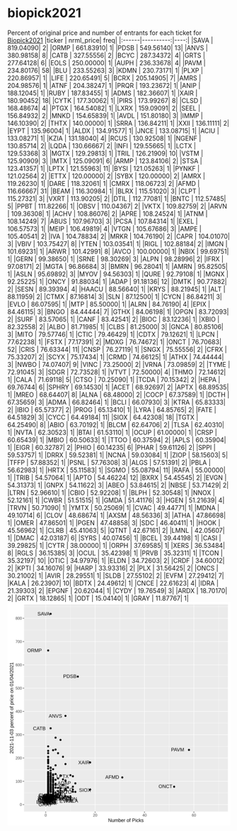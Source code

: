 # biopick2021
Percent of original price and number of entrants for each ticket for [Biopick2021](https://twitter.com/hashtag/Biopick2021)
|ticker | nrml_price| freq|
|:------|----------:|----:|
|SAVA   |  819.04090|    2|
|ORMP   |  661.83910|    1|
|PDSB   |  549.56140|   13|
|ANVS   |  380.98158|    8|
|CATB   |  327.55556|    2|
|BCYC   |  287.34372|    4|
|GRTS   |  277.64128|    6|
|EOLS   |  250.00000|    1|
|AUPH   |  236.33678|    4|
|PAVM   |  234.80176|   58|
|BLU    |  233.55263|    3|
|KDMN   |  230.73171|    1|
|PLXP   |  220.86957|    1|
|LIFE   |  220.65491|    5|
|BCRX   |  205.14905|    7|
|AMRS   |  204.98576|    1|
|ATNF   |  204.38247|    1|
|PRQR   |  193.23672|    1|
|ANIP   |  188.12045|    1|
|RUBY   |  187.83455|    1|
|ADMS   |  182.36607|    1|
|XAIR   |  180.90452|   18|
|CYTK   |  177.30062|    1|
|PIRS   |  173.99267|    8|
|CLSD   |  168.48674|    4|
|PTGX   |  164.54082|    1|
|LXRX   |  159.09091|    2|
|SEEL   |  156.84932|    2|
|MNKD   |  154.65839|    1|
|AVDL   |  151.80180|    3|
|IMMP   |  146.10390|    2|
|THTX   |  140.00000|    1|
|SRRA   |  136.84211|    1|
|XXII   |  136.11111|    2|
|EYPT   |  135.96004|    1|
|ALDX   |  134.91577|    1|
|JNCE   |  133.08715|    1|
|ACIU   |  133.08271|    1|
|KZIA   |  131.18040|    4|
|RCUS   |  130.92508|    1|
|NGENF  |  130.85714|    2|
|LQDA   |  130.66667|    2|
|INFI   |  129.55665|    1|
|LCTX   |  129.53368|    3|
|MGTX   |  129.29813|    1|
|TRIL   |  126.21909|   10|
|VSTM   |  125.90909|    3|
|IMTX   |  125.09091|    6|
|ARMP   |  123.84106|    2|
|STSA   |  123.41357|    1|
|LPTX   |  121.55963|   11|
|BYSI   |  121.05263|    1|
|PYNKF  |  121.02564|    2|
|ETTX   |  120.00000|    2|
|SYBX   |  120.00000|    2|
|AMRX   |  119.26230|    1|
|DARE   |  118.32061|    1|
|CMRX   |  118.06723|    2|
|AFMD   |  116.66667|   31|
|BEAM   |  116.30984|    1|
|BLRX   |  115.51020|    3|
|CLPT   |  115.27321|    3|
|VXRT   |  113.90205|    2|
|DTIL   |  112.77081|    1|
|BNTC   |  112.57485|    5|
|PPBT   |  111.82266|    1|
|OBSV   |  110.04367|    2|
|VKTX   |  109.82759|    2|
|ARVN   |  109.36308|    1|
|ACHV   |  108.86076|    2|
|APRE   |  108.24524|    1|
|ATNM   |  108.14249|    7|
|ABUS   |  107.96703|    3|
|PCSA   |  107.84314|    1|
|EXEL   |  106.57573|    1|
|MEIP   |  106.49819|    4|
|VTGN   |  105.67686|    3|
|AMPE   |  105.40541|    2|
|IVA    |  104.78834|    2|
|MRKR   |  104.76190|    2|
|CAPR   |  104.01070|    3|
|VBIV   |  103.75427|    8|
|YTEN   |  103.03541|    1|
|RIGL   |  102.88184|    2|
|IMGN   |  101.69231|    1|
|ARWR   |  101.42991|    8|
|AVCO   |  100.00000|    1|
|NBIX   |   99.69751|    1|
|GERN   |   99.38650|    1|
|SRNE   |   98.30269|    3|
|ALPN   |   98.28996|    2|
|IFRX   |   97.08171|    2|
|MGTA   |   96.86684|    3|
|BMRN   |   96.28041|    1|
|AMRN   |   95.82505|    1|
|ASLN   |   95.69892|    3|
|MYOV   |   94.56303|    1|
|QURE   |   92.79108|    1|
|MGNX   |   92.25225|    1|
|ONCY   |   91.88034|    1|
|ADAP   |   91.18136|   12|
|DMTK   |   90.77882|    2|
|SESN   |   89.39394|    4|
|HAACU  |   88.56640|    1|
|KRYS   |   88.21945|    1|
|ALT    |   88.11959|    2|
|CTMX   |   87.16814|    3|
|SLN    |   87.12500|    1|
|CYCN   |   86.84211|    3|
|EVLO   |   86.07595|    1|
|MTP    |   85.50000|    1|
|ALRN   |   84.76190|    4|
|EPIX   |   84.46115|    3|
|BNGO   |   84.44444|    7|
|GTHX   |   84.06198|    1|
|OPGN   |   83.72093|    2|
|SURF   |   83.57065|    1|
|CANF   |   83.42541|    2|
|BIOC   |   83.12236|    1|
|XBIO   |   82.32558|    2|
|ALBO   |   81.71985|    1|
|CLBS   |   81.25000|    3|
|GNCA   |   80.85106|    3|
|MITO   |   79.57746|    1|
|CTIC   |   79.46429|    1|
|CDTX   |   79.12621|    1|
|LPCN   |   77.62238|    1|
|FSTX   |   77.17391|    2|
|MDXG   |   76.74672|    1|
|ONCT   |   76.70683|   52|
|CRIS   |   76.63344|   11|
|CNSP   |   76.27119|    1|
|SNGX   |   75.55556|    2|
|CFRX   |   75.33207|    2|
|SCYX   |   75.17434|    1|
|CRMD   |   74.66125|    1|
|ATHX   |   74.44444|    3|
|NWBO   |   74.07407|    9|
|VINC   |   73.25000|    2|
|VRNA   |   73.09859|    2|
|TYME   |   72.91045|    3|
|SDGR   |   72.73528|    1|
|VTVT   |   72.50000|    4|
|THMO   |   72.14612|    1|
|CALA   |   71.69118|    5|
|CTSO   |   70.25090|    1|
|TCDA   |   70.15342|    2|
|HEPA   |   69.76744|    6|
|SPHRY  |   69.14530|    1|
|ACET   |   68.92697|    2|
|APTX   |   68.89535|    1|
|MREO   |   68.64407|    8|
|ALNA   |   68.48000|    2|
|COCP   |   67.37589|    1|
|DCTH   |   67.35659|    3|
|ADMA   |   66.82464|    1|
|BCLI   |   66.07930|    3|
|KTRA   |   65.83333|    2|
|IBIO   |   65.57377|    2|
|PROG   |   65.13410|    1|
|LYRA   |   64.85765|    2|
|FATE   |   64.51829|    3|
|CYCC   |   64.49184|   11|
|SIOX   |   64.42308|   18|
|TGTX   |   64.25490|    8|
|ABIO   |   63.70192|    1|
|BLCM   |   62.64706|    2|
|TLSA   |   62.40310|    1|
|NVTA   |   62.30523|    1|
|BTAI   |   61.53110|    1|
|OCUP   |   61.00000|    1|
|CRSP   |   60.65439|    1|
|MBIO   |   60.50633|    1|
|TTOO   |   60.37594|    2|
|APLS   |   60.35904|    1|
|EIGR   |   60.32787|    2|
|PHIO   |   60.14235|    6|
|PHAR   |   59.61126|    2|
|SPPI   |   59.53757|    1|
|DRRX   |   59.52381|    1|
|NCNA   |   59.03084|    1|
|ZIOP   |   58.15603|    5|
|TFFP   |   57.88352|    1|
|PSNL   |   57.76308|    3|
|ALGS   |   57.51391|    2|
|PBLA   |   56.62983|    1|
|HRTX   |   55.11583|    1|
|SGMO   |   55.08794|   11|
|RAFA   |   55.00000|    1|
|TRIB   |   54.57064|    1|
|APTO   |   54.46224|   12|
|BXRX   |   54.45545|    2|
|EVGN   |   54.31373|    1|
|GNPX   |   54.11622|    3|
|ABEO   |   53.84615|    2|
|NBSE   |   53.71429|    2|
|LTRN   |   52.96610|    1|
|CBIO   |   52.92208|    1|
|BLPH   |   52.30548|    1|
|NNOX   |   52.12161|    1|
|CWBR   |   51.51515|    1|
|GMDA   |   51.41176|    3|
|HGEN   |   51.21639|    4|
|TRVN   |   50.71090|    1|
|YMTX   |   50.25069|    1|
|CVAC   |   49.44771|    1|
|MDNA   |   49.10714|    6|
|CLOV   |   48.68674|    1|
|AXSM   |   48.56336|    3|
|ATHA   |   47.86698|    1|
|OMER   |   47.86501|    1|
|PGEN   |   47.48858|    3|
|SDC    |   46.40411|    1|
|HOOK   |   45.56962|    1|
|CLRB   |   45.41063|    5|
|QTNT   |   42.67161|    2|
|LMNL   |   42.05607|    1|
|DMAC   |   42.03187|    6|
|SYRS   |   40.07456|    1|
|BCEL   |   39.44198|    1|
|CASI   |   39.29825|    1|
|CYTR   |   38.00000|    1|
|ORPH   |   37.69585|    1|
|XERS   |   36.53484|    8|
|RGLS   |   36.15385|    3|
|OCUL   |   35.42398|    1|
|PRVB   |   35.32311|    1|
|TCON   |   35.32197|   10|
|OTIC   |   34.97976|    1|
|ELDN   |   34.72603|    2|
|CRDF   |   34.60012|    2|
|KPTI   |   34.16076|    9|
|HARP   |   33.93316|    2|
|PLX    |   31.56425|    2|
|ONCS   |   30.21002|    1|
|AVIR   |   28.29551|    1|
|SLDB   |   27.55102|    2|
|EVFM   |   27.29412|    7|
|KALA   |   26.23907|   10|
|BDTX   |   24.49612|    1|
|CNCE   |   22.61623|    4|
|IDRA   |   21.39303|    2|
|EPGNF  |   20.62044|    1|
|CYDY   |   19.76549|    3|
|ARDX   |   18.70170|    2|
|GRTX   |   18.12865|    1|
|ODT    |   15.04140|    1|
|GRAY   |   11.87767|    1|
![retvspicks](biopicks.png?raw=true)
